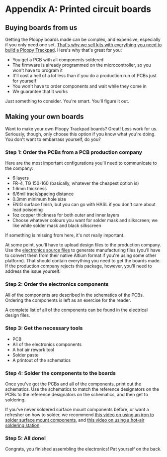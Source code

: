 # Appendix A: Printed circuit boards


## Buying boards from us
Getting the Ploopy boards made can be complex, and expensive, especially if you only need one set. [That's why we sell kits with everything you need to build a Ploopy Trackpad](https://ploopy.co/product-category/trackpad/). Here's why that's great for you:

- You get a PCB with all components soldered
- The firmware is already programmed on the microcontroller, so you won't have to program it
- It'll cost a hell of a lot less than if you do a production run of PCBs just for yourself
- You won't have to order components and wait while they come in
- We guarantee that it works

Just something to consider. You're smart. You'll figure it out.

## Making your own boards

Want to make your own Ploopy Trackpad boards? Great! Less work for us. Seriously, though, only choose this option if you know what you're doing. You don't want to embarrass yourself, do you?

### Step 1: Order the PCBs from a PCB production company

Here are the most important configurations you'll need to communicate to the company:

- 6 layers
- FR-4, TG 150-160 (basically, whatever the cheapest option is)
- 1.6mm thickness
- 6/6mil track/spacing distance
- 0.3mm minimum hole size
- ENIG surface finish, but you can go with HASL if you don't care about lead poisoning
- 1oz copper thickness for both outer and inner layers
- Choose whatever colours you want for solder mask and silkscreen; we like white solder mask and black silkscreen

If something is missing from here, it's not really important.

At some point, you'll have to upload design files to the production company. Use the [electronics source files](https://github.com/ploopyco/trackpad/tree/master/hardware/electronics) to generate manufacturing files (you'll have to convert them from their native Altium format if you're using some other platform). That should contain everything you need to get the boards made. If the production company rejects this package, however, you'll need to address the issue yourself.

### Step 2: Order the electronics components

All of the components are described in the schematics of the PCBs. Ordering the components is left as an exercise for the reader.

A complete list of all of the components can be found in the electrical design files.

### Step 3: Get the necessary tools

- PCB
- All of the electronics components
- A hot air rework tool
- Solder paste
- A printout of the schematics

### Step 4: Solder the components to the boards

Once you've got the PCBs and all of the components, print out the schematics. Use the schematics to match the reference designators on the PCBs to the reference designators on the schematics, and then get to soldering.

If you've never soldered surface mount components before, or want a refresher on how to solder, we recommend [this video on using an iron to solder surface mount components](https://www.youtube.com/watch?v=3NN7UGWYmBY), and [this video on using a hot-air soldering station](https://www.youtube.com/watch?v=c_Qt5CtUlqY).


### Step 5: All done!

Congrats, you finished assembling the electronics! Pat yourself on the back.
